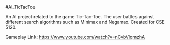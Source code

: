 
#AI_TicTacToe

An AI project related to the game Tic-Tac-Toe. The user battles against different search algorithms such as Minimax and Negamax. Created for CSE 5120.



Gameplay Link:
https://www.youtube.com/watch?v=nCvbVlqmzhA



